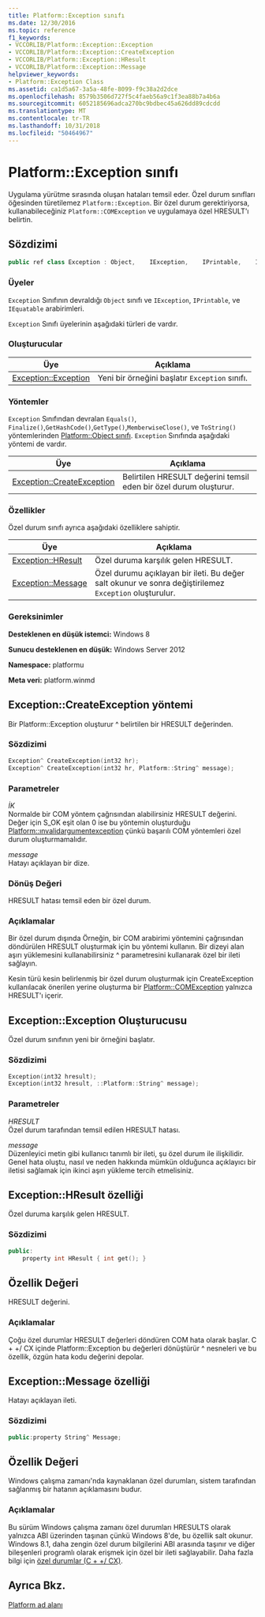 ```yaml
---
title: Platform::Exception sınıfı
ms.date: 12/30/2016
ms.topic: reference
f1_keywords:
- VCCORLIB/Platform::Exception::Exception
- VCCORLIB/Platform::Exception::CreateException
- VCCORLIB/Platform::Exception::HResult
- VCCORLIB/Platform::Exception::Message
helpviewer_keywords:
- Platform::Exception Class
ms.assetid: ca1d5a67-3a5a-48fe-8099-f9c38a2d2dce
ms.openlocfilehash: 8579b3506d727f5c4faeb56a9c1f3ea88b7a4b6a
ms.sourcegitcommit: 6052185696adca270bc9bdbec45a626dd89cdcdd
ms.translationtype: MT
ms.contentlocale: tr-TR
ms.lasthandoff: 10/31/2018
ms.locfileid: "50464967"
---
```

# <a name="platformexception-class"></a>Platform::Exception sınıfı

Uygulama yürütme sırasında oluşan hataları temsil eder. Özel durum sınıfları öğesinden türetilemez `Platform::Exception`. Bir özel durum gerektiriyorsa, kullanabileceğiniz `Platform::COMException` ve uygulamaya özel HRESULT'ı belirtin.

## <a name="syntax"></a>Sözdizimi

```cpp
public ref class Exception : Object,    IException,    IPrintable,    IEquatable
```

### <a name="members"></a>Üyeler

`Exception` Sınıfının devraldığı `Object` sınıfı ve `IException`, `IPrintable`, ve `IEquatable` arabirimleri.

`Exception` Sınıfı üyelerinin aşağıdaki türleri de vardır.

### <a name="constructors"></a>Oluşturucular

|Üye|Açıklama|
|------------|-----------------|
|[Exception::Exception](#ctor)|Yeni bir örneğini başlatır `Exception` sınıfı.|

### <a name="methods"></a>Yöntemler

`Exception` Sınıfından devralan `Equals()`, `Finalize()`,`GetHashCode()`,`GetType()`,`MemberwiseClose()`, ve `ToString()` yöntemlerinden [Platform::Object sınıfı](../cppcx/platform-object-class.md). `Exception` Sınıfında aşağıdaki yöntemi de vardır.

|Üye|Açıklama|
|------------|-----------------|
|[Exception::CreateException](#createexception)|Belirtilen HRESULT değerini temsil eden bir özel durum oluşturur.|

### <a name="properties"></a>Özellikler

Özel durum sınıfı ayrıca aşağıdaki özelliklere sahiptir.

|Üye|Açıklama|
|------------|-----------------|
|[Exception::HResult](#hresult)|Özel duruma karşılık gelen HRESULT.|
|[Exception::Message](#message)|Özel durumu açıklayan bir ileti. Bu değer salt okunur ve sonra değiştirilemez `Exception` oluşturulur.|

### <a name="requirements"></a>Gereksinimler

**Desteklenen en düşük istemci:** Windows 8

**Sunucu desteklenen en düşük:** Windows Server 2012

**Namespace:** platformu

**Meta veri:** platform.winmd

## <a name="createexception"></a> Exception::CreateException yöntemi

Bir Platform::Exception oluşturur ^ belirtilen bir HRESULT değerinden.

### <a name="syntax"></a>Sözdizimi

```cpp
Exception^ CreateException(int32 hr);
Exception^ CreateException(int32 hr, Platform::String^ message);
```

### <a name="parameters"></a>Parametreler

*İK*<br/>
Normalde bir COM yöntem çağrısından alabilirsiniz HRESULT değerini. Değer için S_OK eşit olan 0 ise bu yöntemin oluşturduğu [Platform::ınvalidargumentexception](../cppcx/platform-invalidargumentexception-class.md) çünkü başarılı COM yöntemleri özel durum oluşturmamalıdır.

*message*<br/>
Hatayı açıklayan bir dize.

### <a name="return-value"></a>Dönüş Değeri

HRESULT hatası temsil eden bir özel durum.

### <a name="remarks"></a>Açıklamalar

Bir özel durum dışında Örneğin, bir COM arabirimi yöntemini çağrısından döndürülen HRESULT oluşturmak için bu yöntemi kullanın. Bir dizeyi alan aşırı yüklemesini kullanabilirsiniz ^ parametresini kullanarak özel bir ileti sağlayın.

Kesin türü kesin belirlenmiş bir özel durum oluşturmak için CreateException kullanılacak önerilen yerine oluşturma bir [Platform::COMException](../cppcx/platform-comexception-class.md) yalnızca HRESULT'ı içerir.

## <a name="ctor"></a>  Exception::Exception Oluşturucusu

Özel durum sınıfının yeni bir örneğini başlatır.

### <a name="syntax"></a>Sözdizimi

```cpp
Exception(int32 hresult);
Exception(int32 hresult, ::Platform::String^ message);
```

### <a name="parameters"></a>Parametreler

*HRESULT*<br/>
Özel durum tarafından temsil edilen HRESULT hatası.

*message*<br/>
Düzenleyici metin gibi kullanıcı tanımlı bir ileti, şu özel durum ile ilişkilidir. Genel hata oluştu, nasıl ve neden hakkında mümkün olduğunca açıklayıcı bir iletisi sağlamak için ikinci aşırı yükleme tercih etmelisiniz.

## <a name="hresult"></a>  Exception::HResult özelliği

Özel duruma karşılık gelen HRESULT.

### <a name="syntax"></a>Sözdizimi

```cpp
public:
    property int HResult { int get(); }
```

## <a name="property-value"></a>Özellik Değeri

HRESULT değerini.

### <a name="remarks"></a>Açıklamalar

Çoğu özel durumlar HRESULT değerleri döndüren COM hata olarak başlar. C + +/ CX içinde Platform::Exception bu değerleri dönüştürür ^ nesneleri ve bu özellik, özgün hata kodu değerini depolar.

## <a name="message"></a> Exception::Message özelliği

Hatayı açıklayan ileti.

### <a name="syntax"></a>Sözdizimi

```cpp
public:property String^ Message;
```

## <a name="property-value"></a>Özellik Değeri

Windows çalışma zamanı'nda kaynaklanan özel durumları, sistem tarafından sağlanmış bir hatanın açıklamasını budur.

### <a name="remarks"></a>Açıklamalar

Bu sürüm Windows çalışma zamanı özel durumları HRESULTS olarak yalnızca ABI üzerinden taşınan çünkü Windows 8'de, bu özellik salt okunur. Windows 8.1, daha zengin özel durum bilgilerini ABI arasında taşınır ve diğer bileşenleri programlı olarak erişmek için özel bir ileti sağlayabilir. Daha fazla bilgi için [özel durumlar (C + +/ CX)](../cppcx/exceptions-c-cx.md).

## <a name="see-also"></a>Ayrıca Bkz.

[Platform ad alanı](../cppcx/platform-namespace-c-cx.md)